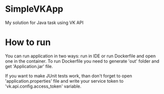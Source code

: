 # SimpleVKApp
My solution for Java task using VK API

# How to run
You can run application in two ways: run in IDE or run Dockerfile and open one in the container. To run Dockerfile you need to generate 'out' folder and get 'Application.jar' file. 

If you want to make JUnit tests work, than don't forget to open 'application.properties' file and write your service token to 'vk.api.config.access_token' variable.
